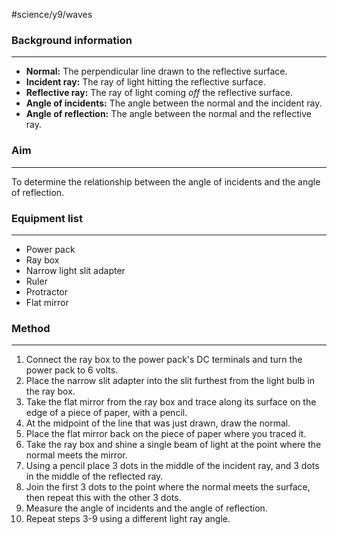 #science/y9/waves 

### Background information
---
- **Normal:** The perpendicular line drawn to the reflective surface.
- **Incident ray:** The ray of light hitting the reflective surface.
- **Reflective ray:** The ray of light coming *off* the reflective surface.
- **Angle of incidents:** The angle between the normal and the incident ray.
- **Angle of reflection:** The angle between the normal and the reflective ray.

### Aim
---
To determine the relationship between the angle of incidents and the angle of reflection.


### Equipment list
---
- Power pack
- Ray box
- Narrow light slit adapter
- Ruler
- Protractor
- Flat mirror


### Method
---
1. Connect the ray box to the power pack's DC terminals and turn the power pack to 6 volts.
2. Place the narrow slit adapter into the slit furthest from the light bulb in the ray box.
3. Take the flat mirror from the ray box and trace along its surface on the edge of a piece of paper, with a pencil.
4. At the midpoint of the line that was just drawn, draw the normal.
5. Place the flat mirror back on the piece of paper where you traced it.
6. Take the ray box and shine a single beam of light at the point where the normal meets the mirror.
7. Using a pencil place 3 dots in the middle of the incident ray, and 3 dots in the middle of the reflected ray.
8. Join the first 3 dots to the point where the normal meets the surface, then repeat this with the other 3 dots.
9. Measure the angle of incidents and the angle of reflection.
10. Repeat steps 3-9 using a different light ray angle.
